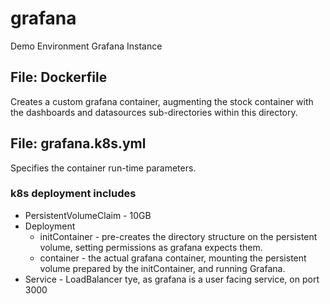 # grafana
Demo Environment Grafana Instance

## File: Dockerfile 
Creates a custom grafana container, augmenting the stock container with the dashboards and datasources sub-directories within this directory. 

## File: grafana.k8s.yml 

Specifies the container run-time parameters.

### k8s deployment includes
* PersistentVolumeClaim - 10GB
* Deployment
	* initContainer - pre-creates the directory structure on the persistent volume, setting permissions as grafana expects them.
	* container - the actual grafana container, mounting the persistent volume prepared by the initContainer, and running Grafana.
* Service - LoadBalancer tye, as grafana is a user facing service, on port 3000